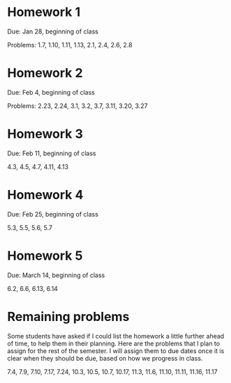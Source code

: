# Homework 1

Due: Jan 28, beginning of class

Problems: 1.7, 1.10, 1.11, 1.13, 2.1, 2.4, 2.6, 2.8

# Homework 2

Due: Feb 4, beginning of class

Problems: 2.23, 2.24, 3.1, 3.2, 3.7, 3.11, 3.20, 3.27

# Homework 3

Due: Feb 11, beginning of class

4.3, 4.5, 4.7, 4.11, 4.13

# Homework 4

Due: Feb 25, beginning of class

5.3, 5.5, 5.6, 5.7

# Homework 5

Due: March 14, beginning of class

6.2, 6.6, 6.13, 6.14

# Remaining problems

Some students have asked if I could list the homework a little further ahead of time, to help them in their planning.
Here are the problems that I plan to assign for the rest of the semester. I will assign them to due dates once it is clear
when they should be due, based on how we progress in class.

7.4, 7.9, 7.10, 7.17, 7.24, 10.3, 10.5, 10.7, 10.17, 11.3, 11.6, 11.10, 11.11, 11.16, 11.17

